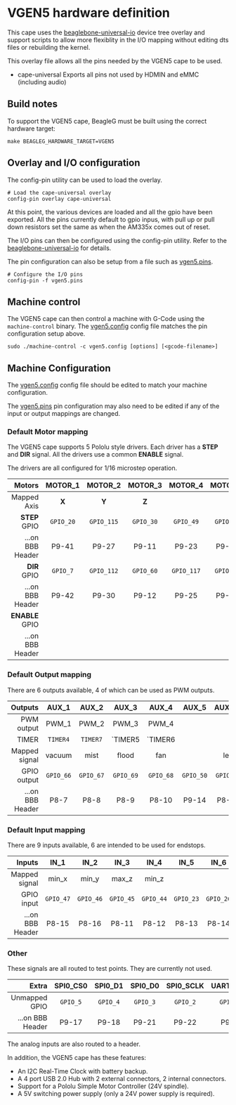 VGEN5 hardware definition
==========================

This cape uses the [beaglebone-universal-io] device tree overlay and support
scripts to allow more flexiblity in the I/O mapping without editing dts files
or rebuilding the kernel.

This overlay file allows all the pins needed by the VGEN5 cape to be used.

  * cape-universal  Exports all pins not used by HDMIN and eMMC (including audio)

## Build notes

To support the VGEN5 cape, BeagleG must be built using the correct hardware target:

```
make BEAGLEG_HARDWARE_TARGET=VGEN5
```

## Overlay and I/O configuration

The config-pin utility can be used to load the overlay.

```
# Load the cape-universal overlay
config-pin overlay cape-universal
```

At this point, the various devices are loaded and all the gpio have been
exported. All the pins currently default to gpio inpus, with pull up or
pull down resistors set the same as when the AM335x comes out of reset.

The I/O pins can then be configured using the config-pin utility. Refer to the
[beaglebone-universal-io] for details.

The pin configuration can also be setup from a file such as
[vgen5.pins](./hardware/VGEN5/vgen5.pins).

```
# Configure the I/O pins
config-pin -f vgen5.pins
```

## Machine control

The VGEN5 cape can then control a machine with G-Code using the `machine-control`
binary. The [vgen5.config](./hardware/VGEN5/vgen5.config) config file matches the
pin configuration setup above.

```
sudo ./machine-control -c vgen5.config [options] [<gcode-filename>]
```

## Machine Configuration

The [vgen5.config](./hardware/VGEN5/vgen5.config) config file should be edited
to match your machine configuration.

The [vgen5.pins](./hardware/VGEN5/vgen5.pins) pin configuration may also need
to be edited if any of the input or output mappings are changed.

### Default Motor mapping

The VGEN5 cape supports 5 Pololu style drivers. Each driver has a **STEP** and
**DIR** signal. All the drivers use a common **ENABLE** signal.

The drivers are all configured for 1/16 microstep operation.

|Motors                |MOTOR_1  |MOTOR_2   |MOTOR_3  |MOTOR_4   |MOTOR_5  |MOTOR_ENABLE|
|---------------------:|:-------:|:--------:|:-------:|:--------:|:-------:|:----------:|
|Mapped Axis           |**X**    |**Y**     |**Z**    |          |         |            |
|**STEP** GPIO         |`GPIO_20`|`GPIO_115`|`GPIO_30`|`GPIO_49` |`GPIO_31`|            |
|...on BBB Header      |P9-41    |P9-27     |P9-11    |P9-23     |P9-13    |            |
|**DIR** GPIO          |`GPIO_7` |`GPIO_112`|`GPIO_60`|`GPIO_117`|`GPIO_48`|            |
|...on BBB Header      |P9-42    |P9-30     |P9-12    |P9-25     |P9-15    |            |
|**ENABLE** GPIO       |         |          |         |          |         |`GPIO_51`   |
|...on BBB Header      |         |          |         |          |         |P9-16       |

### Default Output mapping

There are 6 outputs available, 4 of which can be used as PWM outputs.

|Outputs         |AUX_1    |AUX_2    |AUX_3    |AUX_4    |AUX_5    |AUX_16   |
|---------------:|:-------:|:-------:|:-------:|:-------:|:-------:|:-------:|
|PWM output      |PWM_1    |PWM_2    |PWM_3    |PWM_4    |         |         |
|TIMER           |`TIMER4` |`TIMER7` |`TIMER5  |`TIMER6  |         |         |
|Mapped signal   |vacuum   |mist     |flood    |fan      |         |led      |
|GPIO output     |`GPIO_66`|`GPIO_67`|`GPIO_69`|`GPIO_68`|`GPIO_50`|`GPIO_61`|
|...on BBB Header|P8-7     |P8-8     |P8-9     |P8-10    |P9-14    |P8-26    |

### Default Input mapping

There are 9 inputs available, 6 are intended to be used for endstops.

|Inputs          |IN_1     |IN_2     |IN_3     |IN_4     |IN_5     |IN_6     |IN_7     |IN_8     |IN_9     |
|---------------:|:-------:|:-------:|:-------:|:-------:|:-------:|:-------:|:-------:|:-------:|:-------:|
|Mapped signal   |min_x    |min_y    |max_z    |min_z    |         |         |e-stop   |pause    |start    |
|GPIO input      |`GPIO_47`|`GPIO_46`|`GPIO_45`|`GPIO_44`|`GPIO_23`|`GPIO_26`|`GPIO_27`|`GPIO_65`|`GPIO_22`|
|...on BBB Header|P8-15    |P8-16    |P8-11    |P8-12    |P8-13    |P8-14    |P8-17    |P8-18    |P8-19    |

### Other 

These signals are all routed to test points. They are currently not used.

|Extra           |SPI0_CS0|SPI0_D1 |SPI0_D0 |SPI0_SCLK|UART1_TXD|UART1_RXD|SPI1_CS0  |SPI1_D0   |SPI1_SCLK |
|---------------:|:------:|:------:|:------:|:-------:|:-------:|:-------:|:--------:|:--------:|:--------:|
|Unmapped GPIO   |`GPIO_5`|`GPIO_4`|`GPIO_3`|`GPIO_2` |`GPIO_15`|`GPIO_14`|`GPIO_113`|`GPIO_111`|`GPIO_110`|
|...on BBB Header|P9-17   |P9-18   |P9-21   |P9-22    |P9-24    |P9-26    |P9-28     |P9-29     |P9-31     |

The analog inputs are also routed to a header.

In addition, the VGEN5 cape has these features:

  * An I2C Real-Time Clock with battery backup.
  * A 4 port USB 2.0 Hub with 2 external connectors, 2 internal connectors.
  * Support for a Pololu Simple Motor Controller (24V spindle).
  * A 5V switching power supply (only a 24V power supply is required).
  
[beaglebone-universal-io]: https://github.com/cdsteinkuehler/beaglebone-universal-io